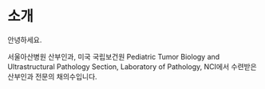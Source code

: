 소개
====

안녕하세요.

서울아산병원 산부인과, 미국 국립보건원 Pediatric Tumor Biology and Ultrastructural Pathology Section, Laboratory of Pathology, NCI에서 수련받은 산부인과 전문의 채의수입니다.

